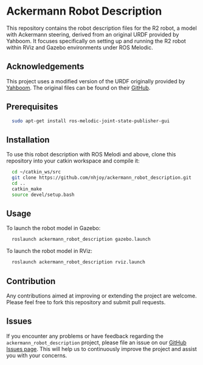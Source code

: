 
# Ackermann Robot Description

This repository contains the robot description files for the R2 robot, a model with Ackermann steering, derived from an original URDF provided by Yahboom. It focuses specifically on setting up and running the R2 robot within RViz and Gazebo environments under ROS Melodic.
## Acknowledgements

This project uses a modified version of the URDF originally provided by [Yahboom](http://www.yahboom.net/home). The original files can be found on their [GitHub](https://github.com/YahboomTechnology/ROSMASTER-R2).
## Prerequisites

```bash
  sudo apt-get install ros-melodic-joint-state-publisher-gui
```



## Installation

To use this robot description with ROS Melodi and above, clone this repository into your catkin workspace and compile it:

```bash
  cd ~/catkin_ws/src
  git clone https://github.com/nhjoy/ackermann_robot_description.git
  cd ..
  catkin_make
  source devel/setup.bash
```

## Usage

To launch the robot model in Gazebo:

```bash
  roslaunch ackermann_robot_description gazebo.launch
```

To launch the robot model in RViz:

```bash
  roslaunch ackermann_robot_description rviz.launch
```
## Contribution

Any contributions aimed at improving or extending the project are welcome. Please feel free to fork this repository and submit pull requests.

## Issues

If you encounter any problems or have feedback regarding the `ackermann_robot_description` project, please file an issue on our [GitHub Issues page](https://github.com/nhjoy/ackermann_robot_description/issues). This will help us to continuously improve the project and assist you with your concerns.
